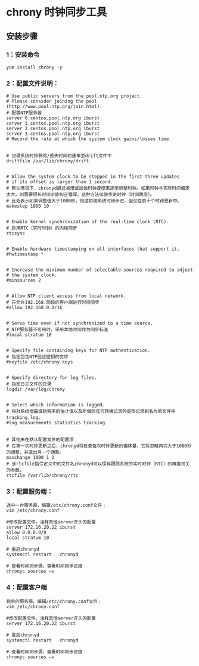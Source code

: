 # chrony 时钟同步工具

## 安装步骤

### 1：安装命令
    yum install chrony -y

### 2：配置文件说明：
    # Use public servers from the pool.ntp.org project.
    # Please consider joining the pool (http://www.pool.ntp.org/join.html).
    # 配置NTP服务器
    server 0.centos.pool.ntp.org iburst
    server 1.centos.pool.ntp.org iburst
    server 2.centos.pool.ntp.org iburst
    server 3.centos.pool.ntp.org iburst
    # Record the rate at which the system clock gains/losses time.


    # 记录系统时钟获得/丢失时间的速率至drift文件中
    driftfile /var/lib/chrony/drift


    # Allow the system clock to be stepped in the first three updates
    # if its offset is larger than 1 second.
    # 默认情况下，chronyd通过减慢或加快时钟速度来逐渐调整时钟。如果时钟与实际时间偏差太大，则需要很长时间才能纠正错误。这种方法叫做步进时钟（时间跳变）。
    # 此处表示如果调整值大于1000秒，则这将使系统时钟步进，但仅在前十个时钟更新中。
    makestep 1000 10


    # Enable kernel synchronization of the real-time clock (RTC).
    # 启用RTC（实时时钟）的内核同步
    rtcsync


    # Enable hardware timestamping on all interfaces that support it.
    #hwtimestamp *


    # Increase the minimum number of selectable sources required to adjust
    # the system clock.
    #minsources 2


    # Allow NTP client access from local network.
    # 只允许192.168.网段的客户端进行时间同步
    #allow 192.168.0.0/16


    # Serve time even if not synchronized to a time source.
    # NTP服务器不可用时，采用本地时间作为同步标准
    #local stratum 10


    # Specify file containing keys for NTP authentication.
    # 指定包含NTP验证密钥的文件
    #keyfile /etc/chrony.keys


    # Specify directory for log files.
    # 指定日志文件的目录
    logdir /var/log/chrony


    # Select which information is logged.
    # 将对系统增益或损耗率的估计值以及所做的任何转换记录的更改记录到名为的文件中tracking.log。
    #log measurements statistics tracking


    # 其他未在默认配置文件的配置项
    # 在第一次时钟更新之后，chronyd将检查每次时钟更新的偏移量，它将忽略两次大于1000秒的调整，并退出另一个调整。
    maxchange 1000 1 2
    # 该rtcfile指令定义中的文件名chronyd可以保存跟踪系统的实时时钟（RTC）的精度相关的参数。
    rtcfile /var/lib/chrony/rtc


### 3：配置服务端：
    选中一台服务器，编辑/etc/chrony.conf文件：
    vim /etc/chrony.conf

    #修改配置文件，注释其他server开头的配置
    server 172.16.20.22 iburst
    allow 0.0.0.0/0
    local stratum 10

    # 重启chronyd
    systemctl restart   chronyd

    # 查看时间同步源，查看时间同步进度
    chronyc sources –v

### 4：配置客户端
    剩余的服务器，编辑/etc/chrony.conf文件：
    vim /etc/chrony.conf

    #修改配置文件，注释其他server开头的配置
    server 172.16.20.22 iburst

    # 重启chronyd
    systemctl restart   chronyd

    # 查看时间同步源，查看时间同步进度
    chronyc sources –v
